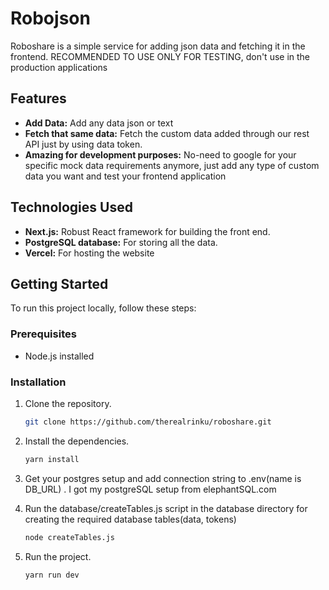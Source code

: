 # Robojson

Roboshare is a simple service for adding json data and fetching it in the frontend.
RECOMMENDED TO USE ONLY FOR TESTING, don't use in the production applications

## Features

- **Add Data:** Add any data json or text
- **Fetch that same data:** Fetch the custom data added through our rest API just by using data token.
- **Amazing for development purposes:** No-need to google for your specific mock data requirements anymore, just add any type of custom data you want and test your frontend application

## Technologies Used

- **Next.js:** Robust React framework for building the front end.
- **PostgreSQL database:** For storing all the data.
- **Vercel:** For hosting the website

## Getting Started

To run this project locally, follow these steps:

### Prerequisites

- Node.js installed

### Installation

1. Clone the repository.
   ```bash
   git clone https://github.com/therealrinku/roboshare.git

2. Install the dependencies.
   ```bash
   yarn install
   
3. Get your postgres setup and add connection string to .env(name is DB_URL) . I got my postgreSQL setup from elephantSQL.com

4. Run the database/createTables.js script in the database directory for creating the required database tables(data, tokens)
   ```bash
   node createTables.js

5. Run the project.
   ```bash
   yarn run dev
